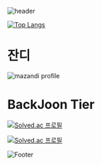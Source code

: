 ![header](https://capsule-render.vercel.app/api?type=rect&color=auto&height=200&section=header&text=JAVA%20STUDY&fontSize=50&animation=twinkling)

[![Top Langs](https://github-readme-stats.vercel.app/api/top-langs/?username=JSL107)](https://github.com/JSL107/github-readme-stats)


# 잔디
<!-- BackJoon Tier -->
![mazandi profile](http://mazandi.herokuapp.com/api?handle=bansongs&theme=warm)


# BackJoon Tier
<!-- BOX -->
[![Solved.ac
프로필](http://mazassumnida.wtf/api/v2/generate_badge?boj=juneseok0107)](https://solved.ac/juneseok0107)

<!-- MINI -->
[![Solved.ac
프로필](http://mazassumnida.wtf/api/mini/generate_badge?boj=juneseok0107)](https://solved.ac/juneseok0107)

![Footer](https://capsule-render.vercel.app/api?type=waving&color=auto&height=200&section=footer)
